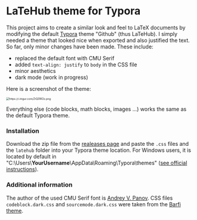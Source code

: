 # LaTeHub theme for Typora

This project aims to create a similar look and feel to LaTeX documents by modifying the default [Typora](https://typora.io/) theme "Github" (thus LaTeHub). I simply needed a theme that looked nice when exported and also justified the text. So far, only minor changes have been made. These include:

- replaced the default font with CMU Serif
- added `text-align: justify` to `body` in the CSS file
- minor aesthetics
- dark mode (work in progress)



Here is a screenshot of the theme:

<img src="https://i.imgur.com/ZrQ0W2o.png" alt="https://i.imgur.com/ZrQ0W2o.png" style="zoom:50%;" />

Everything else (code blocks, math blocks, images ...) works the same as the default Typora theme.


### Installation

Download the zip file from the [realeases page](https://github.com/rnd195/LaTeHubTheme-Typora/releases/) and paste the `.css` files and the `latehub` folder into your Typora theme location. For Windows users, it is located by default in "C:\Users\\**YourUsername**\AppData\Roaming\Typora\themes" ([see official instructions](https://support.typora.io/About-Themes/)).


### Additional information

The author of the used CMU Serif font is [Andrey V. Panov](http://canopus.iacp.dvo.ru/%7Epanov/cm-unicode/). CSS files `codeblock.dark.css` and `sourcemode.dark.css` were taken from the [Barfi theme](https://theme.typora.io/theme/Barfi/).


